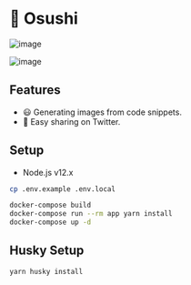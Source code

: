 # 🍣 Osushi

![image](https://user-images.githubusercontent.com/40055484/126982800-f37ca0ed-30a3-4743-9f91-c7a44e327919.png)

![image](https://user-images.githubusercontent.com/40055484/126982812-1c1f4ca9-2c2d-4c6d-b534-e07de3829bf7.png)

## Features
- 😃 Generating images from code snippets.
- 🐤 Easy sharing on Twitter.

## Setup
- Node.js v12.x

```sh
cp .env.example .env.local
```

```sh
docker-compose build
docker-compose run --rm app yarn install
docker-compose up -d
```

## Husky Setup

```sh
yarn husky install
```
